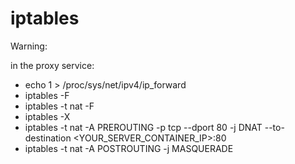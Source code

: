 # iptables

Warning: 

in the proxy service:

- echo 1 > /proc/sys/net/ipv4/ip_forward
- iptables -F
- iptables -t nat -F
- iptables -X
- iptables -t nat -A PREROUTING -p tcp --dport 80 -j DNAT --to-destination <YOUR_SERVER_CONTAINER_IP>:80
- iptables -t nat -A POSTROUTING -j MASQUERADE